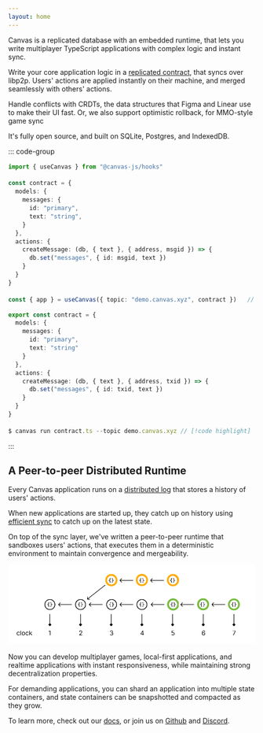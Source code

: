 ```yaml
---
layout: home
---
```


<HeroRow text="Peer-to-peer sync for TypeScript applications" :image="{ light: '/graphic_jellyfish_dark.png', dark: '/graphic_jellyfish.png' }">
  <HeroAction theme="brand big" text="Guide" href="/1-introduction" />
  <HeroAction theme="brand big" text="Blog" href="/blog" />
  <HeroAction theme="alt big" text="API Docs" href="/readme-core" />
</HeroRow>

Canvas is a replicated database with an embedded runtime, that lets
you write multiplayer TypeScript applications with complex logic and
instant sync.

Write your core application logic in a [replicated contract](#),
that syncs over libp2p. Users' actions are applied instantly on their machine,
and merged seamlessly with others' actions.

Handle conflicts with CRDTs, the data structures that Figma and Linear
use to make their UI fast. Or, we also support optimistic rollback,
for MMO-style game sync

It's fully open source, and built on SQLite, Postgres, and IndexedDB.

::: code-group

```ts [React app]
import { useCanvas } from "@canvas-js/hooks"

const contract = {
  models: {
    messages: {
      id: "primary",
      text: "string",
    }
  },
  actions: {
    createMessage: (db, { text }, { address, msgid }) => {
      db.set("messages", { id: msgid, text })
    }
  }
}

const { app } = useCanvas({ topic: "demo.canvas.xyz", contract })   // [!code highlight]
```

```ts [Node.js + WASM]
export const contract = {
  models: {
    messages: {
      id: "primary",
      text: "string"
    }
  },
  actions: {
    createMessage: (db, { text }, { address, txid }) => {
      db.set("messages", { id: txid, text })
    }
  }
}

$ canvas run contract.ts --topic demo.canvas.xyz // [!code highlight]
```

:::

<CodeGroupOpener />

## A Peer-to-peer Distributed Runtime

Every Canvas application runs on a [distributed
log](https://joelgustafson.com/posts/2024-09-30/gossiplog-reliable-causal-broadcast-for-libp2p)
that stores a history of users' actions.

When new applications are started up, they catch up on history using
[efficient sync](https://docs.canvas.xyz/blog/2023-05-04-merklizing-the-key-value-store.html)
to catch up on the latest state.

On top of the sync layer, we've written a peer-to-peer
runtime that sandboxes users' actions, that executes them in a
deterministic environment to maintain convergence and mergeability.

![Replicated log](./public/gossiplog.png)

Now you can develop multiplayer games, local-first
applications, and realtime applications with instant
responsiveness, while maintaining strong decentralization properties.

For demanding applications, you can shard an application into
multiple state containers, and state containers can be snapshotted
and compacted as they grow.

To learn more, check out our [docs](/1-introduction), or
join us on [Github](https://github.com/canvasxyz/canvas) and
[Discord](https://discord.gg/yQ5pTkAS).

<br/>

<FeatureRow title="Components" detail="">
  <FeatureCard title="@canvas-js/okra" details="A Prolly tree written in Zig, that enables fast peer-to-peer sync for application histories." link="https://github.com/canvasxyz/okra" linkText="Github" secondaryLink="https://docs.canvas.xyz/blog/2023-05-04-merklizing-the-key-value-store.html" secondaryLinkText="Blog Post"/>
  <FeatureCard title="@canvas-js/gossiplog" details="A self-authenticating distributed log for multi-writer applications." link="https://github.com/canvasxyz/canvas/tree/main/packages/gossiplog" linkText="Github" secondaryLinkText="Presentation" secondaryLink="https://www.youtube.com/watch?v=X8nAdx1G-Cs"/>
  <FeatureCard title="@canvas-js/modeldb" details="A cross-platform relational database wrapper for IDB, SQLite, and Postgres." link="https://github.com/canvasxyz/canvas/tree/main/packages/modeldb" linkText="Github"/>
  <FeatureCard title="Sign in with Ethereum" details="Log in with an Ethereum wallet. Also supports Cosmos, Solana, and Polkadot." linkText="Demo" link="https://chat-example.canvas.xyz/"/>
  <FeatureCard title="Sign in with Bluesky" details="Log in with your decentralized identity from the Bluesky PLC network." linkText="Demo" link="https://chat-example.canvas.xyz/"/>
  <FeatureCard title="Sign in with OpenID" details="Log in trustlessly with Google, Apple, or other SSO providers." soon="In development"/>
</FeatureRow>

<HomepageFooter />
